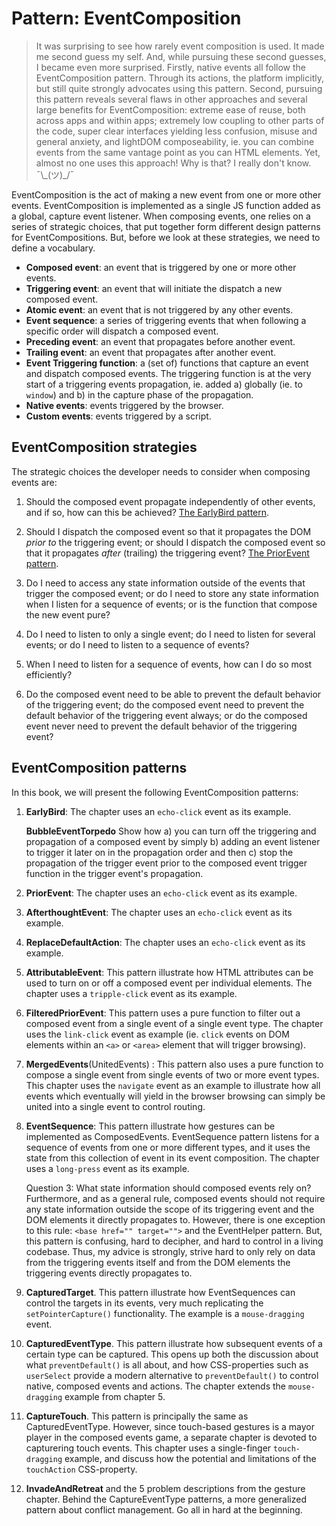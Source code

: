 # Pattern: EventComposition

> It was surprising to see how rarely event composition is used. It made me second guess my self.
> And, while pursuing these second guesses, I became even more surprised. 
> Firstly, native events all follow the EventComposition pattern. 
> Through its actions, the platform implicitly, but still quite strongly advocates using this pattern. 
> Second, pursuing this pattern reveals several flaws in other approaches and several large benefits 
> for EventComposition: 
> extreme ease of reuse, both across apps and within apps; 
> extremely low coupling to other parts of the code,
> super clear interfaces yielding less confusion, misuse and general anxiety,
> and lightDOM composeability, ie. you can combine events from the same vantage point as you can HTML elements. 
> Yet, almost no one uses this approach! Why is that? 
> I really don't know. ¯\\\_(ツ)\_/¯

EventComposition is the act of making a new event from one or more other events.
EventComposition is implemented as a single JS function added as a global, capture event listener.
When composing events, one relies on a series of strategic choices, that put together form different
design patterns for EventCompositions. But, before we look at these strategies, we need to define a
vocabulary.

 * **Composed event**: an event that is triggered by one or more other events.
 * **Triggering event**: an event that will initiate the dispatch a new composed event.
 * **Atomic event**: an event that is not triggered by any other events.
 * **Event sequence**: a series of triggering events that when following a specific order 
   will dispatch a composed event.
 * **Preceding event**: an event that propagates before another event.
 * **Trailing event**: an event that propagates after another event.
 * **Event Triggering function**: a (set of) functions that capture an event and dispatch composed events.
   The triggering function is at the very start of a triggering events propagation, 
   ie. added a) globally (ie. to `window`) and b) in the capture phase of the propagation.
 * **Native events**: events triggered by the browser.
 * **Custom events**: events triggered by a script.
      
## EventComposition strategies
The strategic choices the developer needs to consider when composing events are:

1. Should the composed event propagate independently of other events, 
   and if so, how can this be achieved?
   [The EarlyBird pattern](Pattern2_EarlyBird.md).

2. Should I dispatch the composed event so that it propagates the DOM *prior to* the triggering event; or 
   should I dispatch the composed event so that it propagates *after* (trailing) the triggering event?
   [The PriorEvent pattern](Pattern3_PriorEvent.md). 

3. Do I need to access any state information outside of the events that trigger the composed event; or
   do I need to store any state information when I listen for a sequence of events; or
   is the function that compose the new event pure?
   
4. Do I need to listen to only a single event; 
   do I need to listen for several events; or 
   do I need to listen to a sequence of events?
   
5. When I need to listen for a sequence of events, how can I do so most efficiently?

6. Do the composed event need to be able to prevent the default behavior of the triggering event;
   do the composed event need to prevent the default behavior of the triggering event always; or
   do the composed event never need to prevent the default behavior of the triggering event?
   

## EventComposition patterns

In this book, we will present the following EventComposition patterns:

1. **EarlyBird**: 
   The chapter uses an `echo-click` event as its example.
   
   **BubbleEventTorpedo** Show how a) you can turn off the triggering and propagation of a composed event 
   by simply b) adding an event listener to trigger it later on in the propagation order and then 
   c) stop the propagation of the trigger event prior to the composed event trigger function in the 
   trigger event's propagation.
    
2. **PriorEvent**: 
   The chapter uses an `echo-click` event as its example.
   
3. **AfterthoughtEvent**: 
   The chapter uses an `echo-click` event as its example.
   
4. **ReplaceDefaultAction**: 
   The chapter uses an `echo-click` event as its example.
   
 
5. **AttributableEvent**: This pattern illustrate how HTML attributes can be used to turn on or off
   a composed event per individual elements.
   The chapter uses a `tripple-click` event as its example.

6. **FilteredPriorEvent**: This pattern uses a pure function to filter out a composed event
   from a single event of a single event type. The chapter uses the `link-click` event as example
   (ie. `click` events on DOM elements within an `<a>` or `<area>` element that will trigger browsing).

7. **MergedEvents**(UnitedEvents) : This pattern also uses a pure function to 
   compose a single event from single events of two or more event types.
   This chapter uses the `navigate` event as an example to illustrate how all events which eventually
   will yield in the browser browsing can simply be united into a single event to control routing.

8. **EventSequence**: This pattern illustrate how gestures can be implemented as ComposedEvents.
   EventSequence pattern listens for a sequence of events from one or more different types, and
   it uses the state from this collection of event in its event composition.
   The chapter uses a `long-press` event as its example.

   Question 3: What state information should composed events rely on?
Furthermore, and as a general rule, composed events should not require any state information 
outside the scope of its triggering event and the DOM elements it directly propagates to.
However, there is one exception to this rule: `<base href="" target="">` and the EventHelper pattern.
But, this pattern is confusing, hard to decipher, and hard to control in a living codebase.
Thus, my advice is strongly, strive hard to only rely on data from the triggering events itself and
from the DOM elements the triggering events directly propagates to.


9. **CapturedTarget**. This pattern illustrate how EventSequences can control the targets in its events,
   very much replicating the `setPointerCapture()` functionality.
   The example is a `mouse-dragging` event.

10. **CapturedEventType**. This pattern illustrate how subsequent events of a certain type can be captured.
   This opens up both the discussion about what `preventDefault()` is all about, and
   how CSS-properties such as `userSelect` provide a modern alternative to `preventDefault()` 
   to control native, composed events and actions.
   The chapter extends the `mouse-dragging` example from chapter 5. 

11. **CaptureTouch**. This pattern is principally the same as CapturedEventType.
   However, since touch-based gestures is a mayor player in the composed events game, 
   a separate chapter is devoted to capturering touch events.
   This chapter uses a single-finger `touch-dragging` example, and discuss how the potential 
   and limitations of the `touchAction` CSS-property.

12. **InvadeAndRetreat** and the 5 problem descriptions from the gesture chapter.
   Behind the CaptureEventType patterns, a more generalized pattern about conflict management. 
   Go all in hard at the beginning. 

